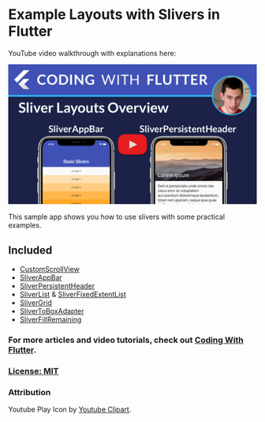# Example Layouts with Slivers in Flutter

YouTube video walkthrough with explanations here: 

[![Flutter Slivers Deep Dive: SliverAppBar, SliverPersistentHeader](media/sliver-layouts-overview-poster.png)](https://youtu.be/E3-WdYBrEDc)

This sample app shows you how to use slivers with some practical examples.

## Included

- [CustomScrollView](https://api.flutter.dev/flutter/widgets/CustomScrollView-class.html)
- [SliverAppBar](https://api.flutter.dev/flutter/material/SliverAppBar-class.html)
- [SliverPersistentHeader](https://api.flutter.dev/flutter/widgets/SliverPersistentHeader-class.html)
- [SliverList](https://api.flutter.dev/flutter/widgets/SliverList-class.html) & [SliverFixedExtentList](https://api.flutter.dev/flutter/widgets/SliverFixedExtentList-class.html)
- [SliverGrid](https://api.flutter.dev/flutter/widgets/SliverGrid-class.html)
- [SliverToBoxAdapter](https://api.flutter.dev/flutter/widgets/SliverToBoxAdapter-class.html)
- [SliverFillRemaining](https://api.flutter.dev/flutter/widgets/SliverFillRemaining-class.html)


### For more articles and video tutorials, check out [Coding With Flutter](https://codingwithflutter.com/).


### [License: MIT](LICENSE.md)

### Attribution

Youtube Play Icon by [Youtube Clipart](http://clipartmag.com/youtube-clipart).
